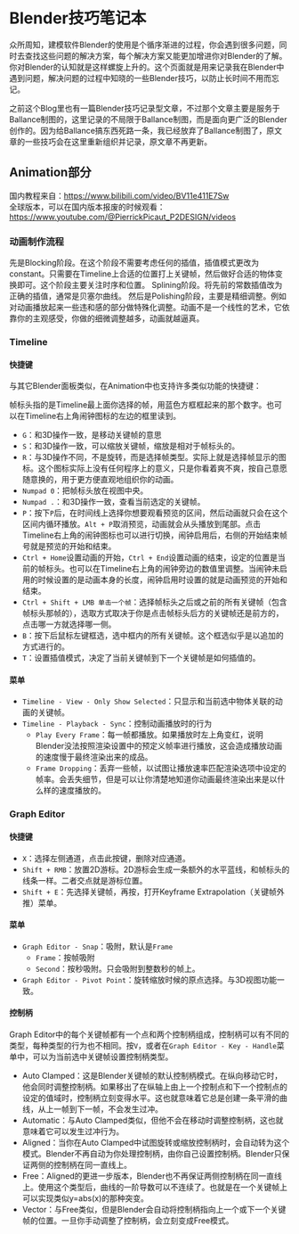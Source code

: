 # Blender技巧笔记本

众所周知，建模软件Blender的使用是个循序渐进的过程，你会遇到很多问题，同时去查找这些问题的解决方案，每个解决方案又能更加增进你对Blender的了解。你对Blender的认知就是这样螺旋上升的。这个页面就是用来记录我在Blender中遇到问题，解决问题的过程中知晓的一些Blender技巧，以防止长时间不用而忘记。

之前这个Blog里也有一篇Blender技巧记录型文章，不过那个文章主要是服务于Ballance制图的，这里记录的不局限于Ballance制图，而是面向更广泛的Blender创作的。因为给Ballance搞东西死路一条，我已经放弃了Ballance制图了，原文章的一些技巧会在这里重新组织并记录，原文章不再更新。

## Animation部分

国内教程来自：https://www.bilibili.com/video/BV11e411E7Sw  
全球版本，可以在国内版本报废的时候观看：https://www.youtube.com/@PierrickPicaut_P2DESIGN/videos

### 动画制作流程

先是Blocking阶段。在这个阶段不需要考虑任何的插值，插值模式更改为constant。只需要在Timeline上合适的位置打上关键帧，然后做好合适的物体变换即可。这个阶段主要关注时序和位置。
Splining阶段。将先前的常数插值改为正确的插值，通常是贝塞尔曲线。
然后是Polishing阶段，主要是精细调整。例如对动画播放起来一些违和感的部分做特殊化调整。动画不是一个线性的艺术，它依靠你的主观感受，你做的细微调整越多，动画就越逼真。

### Timeline

#### 快捷键

与其它Blender面板类似，在Animation中也支持许多类似功能的快捷键：

帧标头指的是Timeline最上面你选择的帧，用蓝色方框框起来的那个数字。也可以在Timeline右上角闹钟图标的左边的框里读到。

* `G`：和3D操作一致，是移动关键帧的意思
* `S`：和3D操作一致，可以缩放关键帧，缩放是相对于帧标头的。
* `R`：与3D操作不同，不是旋转，而是选择帧类型。实际上就是选择帧显示的图标。这个图标实际上没有任何程序上的意义，只是你看着爽不爽，按自己意愿随意换的，用于更方便直观地组织你的动画。
* `Numpad 0`：把帧标头放在视图中央。
* `Numpad .`：和3D操作一致，查看当前选定的关键帧。
* `P`：按下`P`后，在时间线上选择你想要观看预览的区间，然后动画就只会在这个区间内循环播放。`Alt + P`取消预览，动画就会从头播放到尾部。点击Timeline右上角的闹钟图标也可以进行切换，闹钟启用后，右侧的开始结束帧号就是预览的开始和结束。
* `Ctrl + Home`设置动画的开始，`Ctrl + End`设置动画的结束，设定的位置是当前的帧标头。也可以在Timeline右上角的闹钟旁边的数值里调整。当闹钟未启用的时候设置的是动画本身的长度，闹钟启用时设置的就是动画预览的开始和结束。
* `Ctrl + Shift + LMB 单击一个帧`：选择帧标头之后或之前的所有关键帧（包含帧标头那帧的），选取方式取决于你是点击帧标头后方的关键帧还是前方的，点击哪一方就选择哪一侧。
* `B`：按下后鼠标左键框选，选中框内的所有关键帧。这个框选似乎是以追加的方式进行的。
* `T`：设置插值模式，决定了当前关键帧到下一个关键帧是如何插值的。

#### 菜单

* `Timeline - View - Only Show Selected`：只显示和当前选中物体关联的动画的关键帧。
* `Timeline - Playback - Sync`：控制动画播放时的行为
    - `Play Every Frame`：每一帧都播放。如果播放时左上角变红，说明Blender没法按照渲染设置中的预定义帧率进行播放，这会造成播放动画的速度慢于最终渲染出来的成品。
    - `Frame Dropping`：丢弃一些帧，以试图让播放速率匹配渲染选项中设定的帧率。会丢失细节，但是可以让你清楚地知道你动画最终渲染出来是以什么样的速度播放的。

### Graph Editor

#### 快捷键

* `X`：选择左侧通道，点击此按键，删除对应通道。
* `Shift + RMB`：放置2D游标。2D游标会生成一条额外的水平蓝线，和帧标头的线条一样。二者交点就是游标位置。
* `Shift + E`：先选择关键帧，再按，打开Keyframe Extrapolation（关键帧外推）菜单。

#### 菜单

* `Graph Editor - Snap`：吸附，默认是`Frame`
    - `Frame`：按帧吸附
    - `Second`：按秒吸附。只会吸附到整数秒的帧上。
* `Graph Editor - Pivot Point`：旋转缩放时候的原点选择。与3D视图功能一致。

#### 控制柄

Graph Editor中的每个关键帧都有一个点和两个控制柄组成，控制柄可以有不同的类型，每种类型的行为也不相同。按`V`，或者在`Graph Editor - Key - Handle`菜单中，可以为当前选中关键帧设置控制柄类型。

* Auto Clamped：这是Blender关键帧的默认控制柄模式。在纵向移动它时，他会同时调整控制柄。如果移出了在纵轴上由上一个控制点和下一个控制点的设定的值域时，控制柄立刻变得水平。这也就意味着它总是创建一条平滑的曲线，从上一帧到下一帧，不会发生过冲。
* Automatic：与Auto Clamped类似，但他不会在移动时调整控制柄，这也就意味着它可以发生过冲行为。
* Aligned：当你在Auto Clamped中试图旋转或缩放控制柄时，会自动转为这个模式。Blender不再自动为你处理控制柄，由你自己设置控制柄。Blender只保证两侧的控制柄在同一直线上。
* Free：Aligned的更进一步版本，Blender也不再保证两侧控制柄在同一直线上。使用这个类型后，曲线的一阶导数可以不连续了。也就是在一个关键帧上可以实现类似y=abs(x)的那种突变。
* Vector：与Free类似，但是Blender会自动将控制柄指向上一个或下一个关键帧的位置。一旦你手动调整了控制柄，会立刻变成Free模式。



